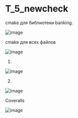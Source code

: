# T_5_newcheck

cmake для библиотеки banking.

![image](https://user-images.githubusercontent.com/91694520/170699588-dc6e7efd-c4fa-4892-aece-62f7504876be.png)


cmake для всех файлов


![image](https://user-images.githubusercontent.com/91694520/170699830-2e4ade29-c993-447c-85db-57a5b57c79be.png)


1)

![image](https://user-images.githubusercontent.com/91694520/170699922-4926b231-bb30-45b9-9e4a-54954a63149e.png)

2)

![image](https://user-images.githubusercontent.com/91694520/170699997-0ff3abff-3027-49cf-86b2-f75d60ebb536.png)


Coveralls

![image](https://user-images.githubusercontent.com/91694520/170700562-e079ca6b-1171-4c69-8713-f5888f68ba36.png)
